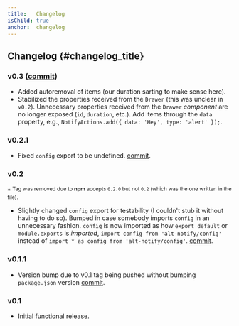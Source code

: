 ```yaml
---
title:   Changelog
isChild: true
anchor:  changelog
---
```


## Changelog {#changelog_title}

### v0.3 ([commit](https://github.com/sourcescript/alt-notify/commit/a6b00ed35dd1dc4382138b6b75c5f3d1b671ef35))

- Added autoremoval of items (our duration sarting to make sense here).
- Stabilized the properties received from the `Drawer` (this was unclear in `v0.2`). Unnecessary properties received from the `Drawer` *component* are no longer exposed (`id`, `duration`, etc.). Add items through the `data` property, e.g., `NotifyActions.add({ data: 'Hey', type: 'alert' });`.

### v0.2.1

- Fixed `config` export to be undefined. [commit](https://github.com/sourcescript/alt-notify/commit/8a51d49a2ccf042708d22d4e8c9a1c14af521045).

### v0.2

\* <sup>Tag was removed due to **npm** accepts `0.2.0` but not `0.2` (which was the one written in the file).</sup>

- Slightly changed `config` export for testability (I couldn't stub it without having to do so). Bumped in case somebody imports `config` in an unnecessary fashion. `config` is now imported as how `export default` or `module.exports` is *imported*, `import config from 'alt-notify/config'` instead of `import * as config from 'alt-notify/config'`. [commit](https://github.com/sourcescript/alt-notify/commit/6aba11aabd603932fab6c3fd18f268ea32cba986).

### v0.1.1

- Version bump due to v0.1 tag being pushed without bumping `package.json` version [commit](https://github.com/sourcescript/alt-notify/commit/879c8b43aff72d10077686143762204b16cebddd).

### v0.1

- Initial functional release.
